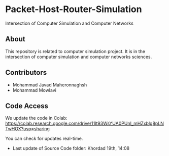 # Packet-Host-Router-Simulation
Intersection of Computer Simulation and Computer Networks

## About
This repository is related to computer simulation project.
It is in the intersection of computer simulation and computer networks sciences.


## Contributors
- Mohammad Javad Maheronnaghsh
- Mohammad Mowlavi

## Code Access
We update the code in Colab: https://colab.research.google.com/drive/11lt93WsYUA0PUnI_mHZxblg8pLNTwHOX?usp=sharing

You can check for updates real-time.

- Last update of Source Code folder: Khordad 19th, 14:08
